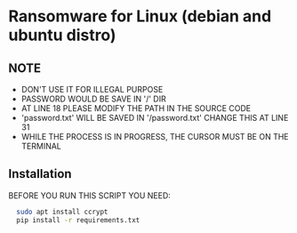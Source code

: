 
# Ransomware for Linux (debian and ubuntu distro)




## NOTE
- DON'T USE IT FOR ILLEGAL PURPOSE
- PASSWORD WOULD BE SAVE IN '/' DIR
- AT LINE 18 PLEASE MODIFY THE PATH IN THE SOURCE CODE
- 'password.txt' WILL BE SAVED IN '<PATH>/password.txt' CHANGE THIS AT LINE 31
- WHILE THE PROCESS IS IN PROGRESS, THE CURSOR MUST BE ON THE TERMINAL
## Installation

BEFORE YOU RUN THIS SCRIPT YOU NEED:

```bash
  sudo apt install ccrypt
  pip install -r requirements.txt
```
    

